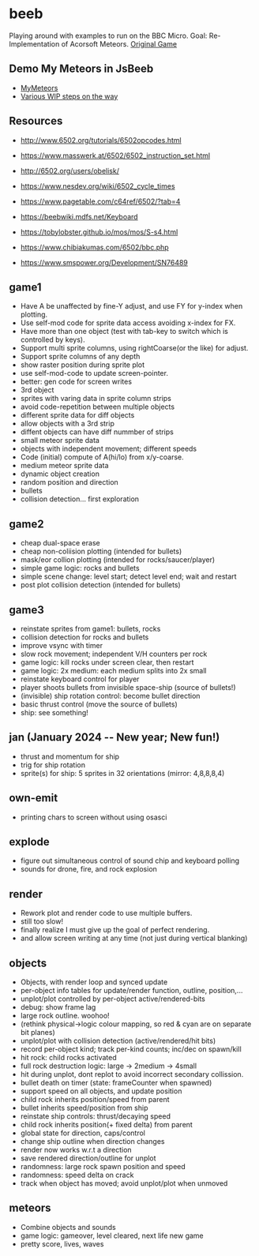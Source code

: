 # beeb

Playing around with examples to run on the BBC Micro.
Goal: Re-Implementation of Acorsoft Meteors.
[Original Game](https://bbc.godbolt.org/?&disc1=https://nick-chapman.github.io/beeb/Meteors.ssd&autoboot)

## Demo My Meteors in JsBeeb
- [MyMeteors](https://bbc.godbolt.org/?&disc1=https://nick-chapman.github.io/beeb/mymeteors.ssd&autoboot)
- [Various WIP steps on the way](https://nick-chapman.github.io/beeb)

## Resources

- http://www.6502.org/tutorials/6502opcodes.html
- https://www.masswerk.at/6502/6502_instruction_set.html
- http://6502.org/users/obelisk/
- https://www.nesdev.org/wiki/6502_cycle_times
- https://www.pagetable.com/c64ref/6502/?tab=4

- https://beebwiki.mdfs.net/Keyboard
- https://tobylobster.github.io/mos/mos/S-s4.html
- https://www.chibiakumas.com/6502/bbc.php
- https://www.smspower.org/Development/SN76489

## game1
- Have A be unaffected by fine-Y adjust, and use FY for y-index when plotting.
- Use self-mod code for sprite data access avoiding x-index for FX.
- Have more than one object (test with tab-key to switch which is controlled by keys).
- Support multi sprite columns, using rightCoarse(or the like) for adjust.
- Support sprite columns of any depth
- show raster position during sprite plot
- use self-mod-code to update screen-pointer.
- better: gen code for screen writes
- 3rd object
- sprites with varing data in sprite column strips
- avoid code-repetition between multiple objects
- different sprite data for diff objects
- allow objects with a 3rd strip
- diffent objects can have diff nummber of strips
- small meteor sprite data
- objects with independent movement; different speeds
- Code (initial) compute of A(hi/lo) from x/y-coarse.
- medium meteor sprite data
- dynamic object creation
- random position and direction
- bullets
- collision detection... first exploration

## game2
- cheap dual-space erase
- cheap non-coliision plotting (intended for bullets)
- mask/eor collion plotting (intended for rocks/saucer/player)
- simple game logic: rocks and bullets
- simple scene change: level start; detect level end; wait and restart
- post plot collision detection (intended for bullets)

## game3
- reinstate sprites from game1: bullets, rocks
- collision detection for rocks and bullets
- improve vsync with timer
- slow rock movement; independent V/H counters per rock
- game logic: kill rocks under screen clear, then restart
- game logic: 2x medium: each medium splits into 2x small
- reinstate keyboard control for player
- player shoots bullets from invisible space-ship (source of bullets!)
- (invisible) ship rotation control: become bullet direction
- basic thrust control (move the source of bullets)
- ship: see something!

## jan (January 2024 -- New year; New fun!)
- thrust and momentum for ship
- trig for ship rotation
- sprite(s) for ship: 5 sprites in 32 orientations (mirror: 4,8,8,8,4)

## own-emit
- printing chars to screen without using osasci

## explode
- figure out simultaneous control of sound chip and keyboard polling
- sounds for drone, fire, and rock explosion

## render
- Rework plot and render code to use multiple buffers.
- still too slow!
- finally realize I must give up the goal of perfect rendering.
- and allow screen writing at any time (not just during vertical blanking)

## objects
- Objects, with render loop and synced update
- per-object info tables for update/render function, outline, position,...
- unplot/plot controlled by per-object active/rendered-bits
- debug: show frame lag
- large rock outline. woohoo!
- (rethink physical->logic colour mapping, so red & cyan are on separate bit planes)
- unplot/plot with collision detection (active/rendered/hit bits)
- record per-object kind; track per-kind counts; inc/dec on spawn/kill
- hit rock: child rocks activated
- full rock destruction logic: large -> 2medium -> 4small
- hit during unplot, dont replot to avoid incorrect secondary collission.
- bullet death on timer (state: frameCounter when spawned)
- support speed on all objects, and update position
- child rock inherits position/speed from parent
- bullet inherits speed/position from ship
- reinstate ship controls: thrust/decaying speed
- child rock inherits position(+ fixed delta) from parent
- global state for direction, caps/control
- change ship outline when direction changes
- render now works w.r.t a direction
- save rendered direction/outline for unplot
- randomness: large rock spawn position and speed
- randomness: speed delta on crack
- track when object has moved; avoid unplot/plot when unmoved

## meteors
- Combine objects and sounds
- game logic: gameover, level cleared, next life new game
- pretty score, lives, waves
